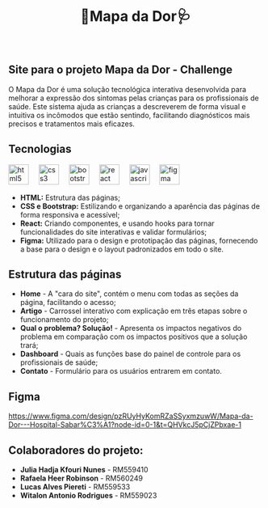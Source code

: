 <h1 align="center"> 🏥Mapa da Dor🩺</h1>
<br>

## Site para o projeto Mapa da Dor - Challenge
O Mapa da Dor é uma solução tecnológica interativa desenvolvida para melhorar a expressão dos sintomas pelas crianças para os profissionais de saúde. Este sistema ajuda as crianças a descreverem de forma visual e intuitiva os incômodos que estão sentindo, facilitando diagnósticos mais precisos e tratamentos mais eficazes.

 ## Tecnologias
 <div align="left">
  <img src="https://cdn.jsdelivr.net/gh/devicons/devicon/icons/html5/html5-original.svg" height="40" alt="html5 logo"  />
  <img width="12" />
  <img src="https://cdn.jsdelivr.net/gh/devicons/devicon/icons/css3/css3-original.svg" height="40" alt="css3 logo"  />
  <img width="12" />
  <img src="https://cdn.jsdelivr.net/gh/devicons/devicon/icons/bootstrap/bootstrap-original.svg" height="40" alt="bootstrap logo"  />
  <img width="12" />
  <img src="https://cdn.jsdelivr.net/gh/devicons/devicon/icons/react/react-original.svg" height="40" alt="react logo"  />
  <img width="12" />
  <img src="https://cdn.jsdelivr.net/gh/devicons/devicon/icons/javascript/javascript-original.svg" height="40" alt="javascript logo"  />
  <img width="12" />
  <img src="https://cdn.jsdelivr.net/gh/devicons/devicon/icons/figma/figma-original.svg" height="40" alt="figma logo"  />
  <img width="12" />

</div>

  - **HTML:** Estrutura das páginas;
  - **CSS e Bootstrap:** Estilizando e organizando a aparência das páginas de forma responsiva e acessível;
  - **React:** Criando componentes, e usando hooks para tornar funcionalidades do site interativas e validar formulários;
  - **Figma:** Utilizado para o design e prototipação das páginas, fornecendo a base para o design e o layout padronizados em todo o site.

## Estrutura das páginas
- **Home** - A "cara do site", contém o menu com todas as seções da página, facilitando o acesso;
- **Artigo** - Carrossel interativo com explicação em três etapas sobre o funcionamento do projeto;
- **Qual o problema? Solução!** - Apresenta os impactos negativos do problema em comparação com os impactos positivos que a solução trará;
- **Dashboard** - Quais as funções base do painel de controle para os profissionais de saúde;
- **Contato** - Formulário para os usuários entrarem em contato.

## Figma
https://www.figma.com/design/pzRUyHyKomRZaSSyxmzuwW/Mapa-da-Dor---Hospital-Sabar%C3%A1?node-id=0-1&t=QHVkcJ5pCjZPbxae-1

## Colaboradores do projeto:
- **Julia Hadja Kfouri Nunes** - RM559410
- **Rafaela Heer Robinson** - RM560249
- **Lucas Alves Piereti** - RM559533
- **Witalon Antonio Rodrigues** - RM559023

